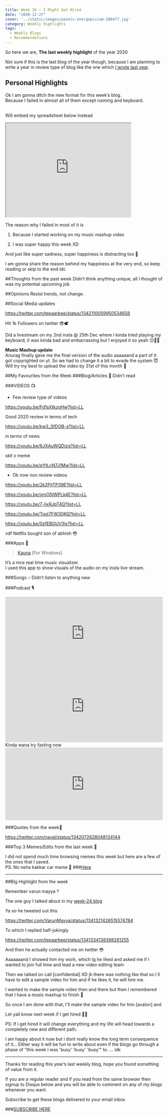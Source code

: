 ```yaml
---
title: Week 26 – I Might Get Hired  
date: "2020-12-27"
cover: '../static/images/pexels-energepiccom-288477.jpg'
category: Weekly Highlights
tags:
  - Weekly Blogs 
  - Recommendations 
---
```

So here we are, **The last weekly highlight** of the year 2020

Not sure if this is the last blog of the year though, because I am planning to write a year in review type of blog like the one which [I wrote last year](https://teeaarbee.blogspot.com/2020/01/personal-rewind-2019.html).

## Personal Highlights 
Ok I am gonna ditch the new format for this week’s blog. 
<br>Because I failed in almost all of them except running and keyboard. 

<br>Will embed my spreadsheet below instead  

<iframe src="https://docs.google.com/spreadsheets/d/e/2PACX-1vQ_gSHeI3fKAjxvwx3Q6x6c6VGTKuQl3zIFYRhEOAGXa7qvjUVyhDjhxfQv-eWH2qs5A0Zdkyz96f2-/pubhtml?gid=0&amp;single=true&amp;widget=true&amp;headers=false"width="400" height="300"></iframe>

The reason why I failed in most of it is 

1) Because I started working on my music mashup video

2) I was super happy this week XD

And just like super sadness, super happiness is distracting too 🤧

I am gonna share the reason behind my happiness at the very end, so keep reading or skip to the end idc 

##Thoughts from the past week
Didn’t think anything unique, all I thought of was my potential upcoming job  

##Opinions 
Resist trends, not change.

##Social Media updates 

https://twitter.com/teeaarbee/status/1342110059950534658

Hit 1k Followers on twitter 😎🕊

Did a livestream on my 2nd insta @ 25th  Dec where I kinda tried playing my keyboard, it was kinda bad and embarrassing but I enjoyed it so yeah 😌💆‍♂‍ 

**Music Mashup update**
<br>Anurag finally gave me the final version of the audio aaaaaand a part of it got copyrighted on yt. So we had to change it a bit to evade the system 😈
Will try my best to upload the video by 31st of this month 🤧

##My Favourites from the Week 
###Blog/Articles 📑
Didn’t read 

###VIDEOS 📺

- Few review type of videos

https://youtu.be/Fd1sXtkzgHw?list=LL

Good 2020 review in terms of tech

https://youtu.be/kw3_SfDOB-s?list=LL

in terms of news 

https://youtu.be/6JXAuWQDjzg?list=LL

skit x meme

https://youtu.be/qYtLcN7J1Mw?list=LL


- Ok now non review videos

https://youtu.be/2k2PjITP39E?list=LL

https://youtu.be/omO5tWPLk4E?list=LL

https://youtu.be/7-lixRJpT4Q?list=LL

https://youtu.be/Tqst7FW30KQ?list=LL

https://youtu.be/0zfEBGUV3js?list=LL

vdf Netflix bought son of abhish 😳 

###Apps 📱 
> [Kauna](https://kutt.it/uEjFpY) [For Windows]

It’s a nice real time music visualizer.
<br>I used this app to show visuals of the audio on my insta live stream. 

###Songs 🎶
Didn’t listen to anything new

###Podcast 🎙

<iframe src="https://open.spotify.com/embed-podcast/episode/1mxTijW651CRTY7rhi6p28" width="100%" height="232" frameborder="0" allowtransparency="true" allow="encrypted-media"></iframe>

<iframe src="https://open.spotify.com/embed-podcast/episode/62CxoVNppcRTcyFkGFiIVL" width="100%" height="232" frameborder="0" allowtransparency="true" allow="encrypted-media"></iframe>
Kinda wana try fasting now


<iframe src="https://open.spotify.com/embed-podcast/episode/57tsj7AICJn2gFtt38BgM1" width="100%" height="232" frameborder="0" allowtransparency="true" allow="encrypted-media"></iframe>

###Quotes from the week📃

https://twitter.com/naval/status/1342072628048134144

###Top 3 Memes/Edits from the last week 🐒

I did not spend much time browsing memes this week but here are a few of the ones that I saved.
<br>PS: No neha kakkar car meme 💢
###[Here](https://kutt.it/trbweek26memes)

----

##Big Highlight from the week

Remember varun mayya ?

The one guy I talked about in my [week-24 blog](https://blog.teeaarbee.com/archives/week-24)

Ya so he tweeted out this

https://twitter.com/VarunMayya/status/1341321426515574784

To which I replied half-jokingly

https://twitter.com/teeaarbee/status/1341334138398261255


And then he actually contacted me on twitter 😳


Aaaaaaand I showed him my work, which Ig he liked and asked me if I wanted to join full time and lead a new video editing team 

Then we talked on call [confidential] XD jk there was nothing like that so I ll have to edit a sample video for him and if he likes it, he will hire me.

I wanted to make the sample video then and there but then I remembered that I have a music mashup to finish 🤧

So once I am done with that, I'll make the sample video for him [avalon] and

Let yall know next week if I get hired 💆‍♂‍

PS: If i get hired it will change everything and my life will head towards a completely new and different path.

I am happy about it now but i dont really know the long term consequence of it... Either way it will be fun to write about even if the blogs go through a phase of "this week i was 'busy' 'busy' 'busy'" to .... idk 
 
----

Thanks for reading this year’s last weekly blog, hope you found something of value from it.

If you are a regular reader and if you read from the same browser then signup to Disqus below and you will be able to comment on any of my blogs whenever you want. 

Subscribe to get these blogs delivered to your email inbox

###[SUBSCRIBE HERE](https://teeaarbee.com/#blog)


